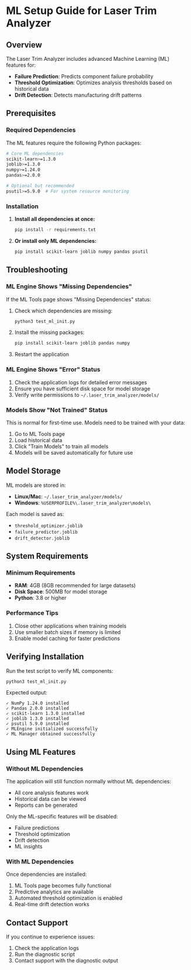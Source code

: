 # ML Setup Guide for Laser Trim Analyzer

## Overview

The Laser Trim Analyzer includes advanced Machine Learning (ML) features for:
- **Failure Prediction**: Predicts component failure probability
- **Threshold Optimization**: Optimizes analysis thresholds based on historical data
- **Drift Detection**: Detects manufacturing drift patterns

## Prerequisites

### Required Dependencies

The ML features require the following Python packages:

```bash
# Core ML dependencies
scikit-learn>=1.3.0
joblib>=1.3.0
numpy>=1.24.0
pandas>=2.0.0

# Optional but recommended
psutil>=5.9.0  # For system resource monitoring
```

### Installation

1. **Install all dependencies at once:**
   ```bash
   pip install -r requirements.txt
   ```

2. **Or install only ML dependencies:**
   ```bash
   pip install scikit-learn joblib numpy pandas psutil
   ```

## Troubleshooting

### ML Engine Shows "Missing Dependencies"

If the ML Tools page shows "Missing Dependencies" status:

1. Check which dependencies are missing:
   ```bash
   python3 test_ml_init.py
   ```

2. Install the missing packages:
   ```bash
   pip install scikit-learn joblib pandas numpy
   ```

3. Restart the application

### ML Engine Shows "Error" Status

1. Check the application logs for detailed error messages
2. Ensure you have sufficient disk space for model storage
3. Verify write permissions to `~/.laser_trim_analyzer/models/`

### Models Show "Not Trained" Status

This is normal for first-time use. Models need to be trained with your data:

1. Go to ML Tools page
2. Load historical data
3. Click "Train Models" to train all models
4. Models will be saved automatically for future use

## Model Storage

ML models are stored in:
- **Linux/Mac**: `~/.laser_trim_analyzer/models/`
- **Windows**: `%USERPROFILE%\.laser_trim_analyzer\models\`

Each model is saved as:
- `threshold_optimizer.joblib`
- `failure_predictor.joblib`
- `drift_detector.joblib`

## System Requirements

### Minimum Requirements
- **RAM**: 4GB (8GB recommended for large datasets)
- **Disk Space**: 500MB for model storage
- **Python**: 3.8 or higher

### Performance Tips
1. Close other applications when training models
2. Use smaller batch sizes if memory is limited
3. Enable model caching for faster predictions

## Verifying Installation

Run the test script to verify ML components:

```bash
python3 test_ml_init.py
```

Expected output:
```
✓ NumPy 1.24.0 installed
✓ Pandas 2.0.0 installed
✓ scikit-learn 1.3.0 installed
✓ joblib 1.3.0 installed
✓ psutil 5.9.0 installed
✓ MLEngine initialized successfully
✓ ML Manager obtained successfully
```

## Using ML Features

### Without ML Dependencies

The application will still function normally without ML dependencies:
- All core analysis features work
- Historical data can be viewed
- Reports can be generated

Only the ML-specific features will be disabled:
- Failure predictions
- Threshold optimization
- Drift detection
- ML insights

### With ML Dependencies

Once dependencies are installed:
1. ML Tools page becomes fully functional
2. Predictive analytics are available
3. Automated threshold optimization is enabled
4. Real-time drift detection works

## Contact Support

If you continue to experience issues:
1. Check the application logs
2. Run the diagnostic script
3. Contact support with the diagnostic output